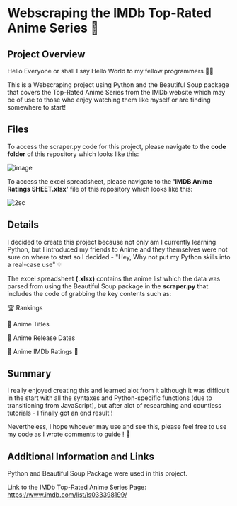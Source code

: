 # Webscraping the IMDb Top-Rated Anime Series :rocket:


<h2>Project Overview</h2>


Hello Everyone or shall I say Hello World to my fellow programmers  :technologist:

This is a Webscraping project using Python and the Beautiful Soup package that covers the Top-Rated Anime Series from the IMDb website which may be of use to those who enjoy watching them like myself or are finding somewhere to start!

 <h2>Files</h2>


To access the scraper.py code for this project, please navigate to the **code folder** of this repository which looks like this:

![image](https://user-images.githubusercontent.com/117310733/200171609-2783b9c4-0f11-4323-b49f-f4f2466aff73.png)

To access the excel spreadsheet, please navigate to the **'IMDB Anime Ratings SHEET.xlsx'** file of this repository which looks like this:

![2sc](https://user-images.githubusercontent.com/117310733/200172045-28daade9-99b4-429e-adc2-f64d3561049d.PNG)



<h2>Details</h2>
 
I decided to create this project because not only am I currently learning Python, but I introduced my friends to Anime and they themselves were not sure on where to start so I decided - "Hey, Why not put my Python skills into a real-case use" :bulb:
 
The excel spreadsheet **(.xlsx)** contains the anime list which the data was parsed from using the Beautiful Soup package in the **scraper.py** that includes the code of grabbing the key contents such as:

 :trophy: Rankings

 :name_badge: Anime Titles

 :calendar: Anime Release Dates

 :star2: Anime IMDb Ratings :star2:

<h2>Summary</h2>


I really enjoyed creating this and learned alot from it although it was difficult in the start with all the syntaxes and Python-specific functions (due to transitioning from JavaScript), but after alot of researching and countless tutorials - I finally got an end result ! 

Nevertheless, I hope whoever may use and see this, please feel free to use my code as I wrote comments to guide ! :open_hands:




<h2>Additional Information and Links</h2>

Python and Beautiful Soup Package were used in this project.

Link to the IMDb Top-Rated Anime Series Page: https://www.imdb.com/list/ls033398199/

